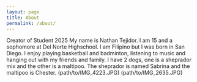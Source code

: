 ```yaml
---
layout: page
title: About
permalink: /about/
---
```


Creator of Student 2025
My name is Nathan Tejidor. I am 15 and a sophomore at Del Norte Highschool. I am Filipino but I was born in San Diego. I enjoy playing basketball and badminton, listening to music and hanging out with my friends and family. I have 2 dogs, one is a sheprador mix and the other is a maltipoo. The sheprador is named Sabrina and the maltipoo is Chester. 
(path/to/IMG_4223.JPG)
(path/to/IMG_2635.JPG)
